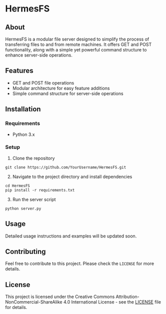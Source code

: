 # HermesFS

## About
HermesFS is a modular file server designed to simplify the process of transferring files to and from remote machines. It offers GET and POST functionality, along with a simple yet powerful command structure to enhance server-side operations.

## Features
- GET and POST file operations
- Modular architecture for easy feature additions
- Simple command structure for server-side operations

## Installation

### Requirements
- Python 3.x

### Setup
1. Clone the repository
```
git clone https://github.com/YourUsername/HermesFS.git
```
2. Navigate to the project directory and install dependencies
```
cd HermesFS
pip install -r requirements.txt
```
3. Run the server script
```
python server.py
```

## Usage
Detailed usage instructions and examples will be updated soon.

## Contributing
Feel free to contribute to this project. Please check the `LICENSE` for more details.

## License
This project is licensed under the Creative Commons Attribution-NonCommercial-ShareAlike 4.0 International License - see the [LICENSE](LICENSE) file for details.
